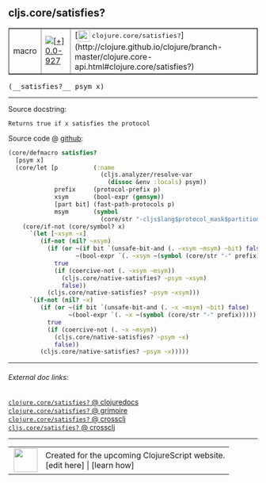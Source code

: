 ## cljs.core/satisfies?



 <table border="1">
<tr>
<td>macro</td>
<td><a href="https://github.com/cljsinfo/cljs-api-docs/tree/0.0-927"><img valign="middle" alt="[+] 0.0-927" title="Added in 0.0-927" src="https://img.shields.io/badge/+-0.0--927-lightgrey.svg"></a> </td>
<td>
[<img height="24px" valign="middle" src="http://i.imgur.com/1GjPKvB.png"> <samp>clojure.core/satisfies?</samp>](http://clojure.github.io/clojure/branch-master/clojure.core-api.html#clojure.core/satisfies?)
</td>
</tr>
</table>


 <samp>
(__satisfies?__ psym x)<br>
</samp>

---





Source docstring:

```
Returns true if x satisfies the protocol
```


Source code @ [github](https://github.com/clojure/clojurescript/blob/r1.7.189/src/main/clojure/cljs/core.cljc#L1945-L1973):

```clj
(core/defmacro satisfies?
  [psym x]
  (core/let [p          (:name
                          (cljs.analyzer/resolve-var
                            (dissoc &env :locals) psym))
             prefix     (protocol-prefix p)
             xsym       (bool-expr (gensym))
             [part bit] (fast-path-protocols p)
             msym       (symbol
                          (core/str "-cljs$lang$protocol_mask$partition" part "$"))]
    (core/if-not (core/symbol? x)
      `(let [~xsym ~x]
         (if-not (nil? ~xsym)
           (if (or ~(if bit `(unsafe-bit-and (. ~xsym ~msym) ~bit) false)
                   ~(bool-expr `(. ~xsym ~(symbol (core/str "-" prefix)))))
             true
             (if (coercive-not (. ~xsym ~msym))
               (cljs.core/native-satisfies? ~psym ~xsym)
               false))
           (cljs.core/native-satisfies? ~psym ~xsym)))
      `(if-not (nil? ~x)
         (if (or ~(if bit `(unsafe-bit-and (. ~x ~msym) ~bit) false)
                 ~(bool-expr `(. ~x ~(symbol (core/str "-" prefix)))))
           true
           (if (coercive-not (. ~x ~msym))
             (cljs.core/native-satisfies? ~psym ~x)
             false))
         (cljs.core/native-satisfies? ~psym ~x)))))
```

<!--
Repo - tag - source tree - lines:

 <pre>
clojurescript @ r1.7.189
└── src
    └── main
        └── clojure
            └── cljs
                └── <ins>[core.cljc:1945-1973](https://github.com/clojure/clojurescript/blob/r1.7.189/src/main/clojure/cljs/core.cljc#L1945-L1973)</ins>
</pre>

-->

---



###### External doc links:

[`clojure.core/satisfies?` @ clojuredocs](http://clojuredocs.org/clojure.core/satisfies_q)<br>
[`clojure.core/satisfies?` @ grimoire](http://conj.io/store/v1/org.clojure/clojure/1.7.0-beta3/clj/clojure.core/satisfies%3F/)<br>
[`clojure.core/satisfies?` @ crossclj](http://crossclj.info/fun/clojure.core/satisfies%3F.html)<br>
[`cljs.core/satisfies?` @ crossclj](http://crossclj.info/fun/cljs.core/satisfies%3F.html)<br>

---

 <table>
<tr><td>
<img valign="middle" align="right" width="48px" src="http://i.imgur.com/Hi20huC.png">
</td><td>
Created for the upcoming ClojureScript website.<br>
[edit here] | [learn how]
</td></tr></table>

[edit here]:https://github.com/cljsinfo/cljs-api-docs/blob/master/cljsdoc/cljs.core/satisfiesQMARK.cljsdoc
[learn how]:https://github.com/cljsinfo/cljs-api-docs/wiki/cljsdoc-files

<!--

This information was too distracting to show to readers, but I'll leave it
commented here since it is helpful to:

- pretty-print the data used to generate this document
- and show how to retrieve that data



The API data for this symbol:

```clj
{:ns "cljs.core",
 :name "satisfies?",
 :signature ["[psym x]"],
 :history [["+" "0.0-927"]],
 :type "macro",
 :full-name-encode "cljs.core/satisfiesQMARK",
 :source {:code "(core/defmacro satisfies?\n  [psym x]\n  (core/let [p          (:name\n                          (cljs.analyzer/resolve-var\n                            (dissoc &env :locals) psym))\n             prefix     (protocol-prefix p)\n             xsym       (bool-expr (gensym))\n             [part bit] (fast-path-protocols p)\n             msym       (symbol\n                          (core/str \"-cljs$lang$protocol_mask$partition\" part \"$\"))]\n    (core/if-not (core/symbol? x)\n      `(let [~xsym ~x]\n         (if-not (nil? ~xsym)\n           (if (or ~(if bit `(unsafe-bit-and (. ~xsym ~msym) ~bit) false)\n                   ~(bool-expr `(. ~xsym ~(symbol (core/str \"-\" prefix)))))\n             true\n             (if (coercive-not (. ~xsym ~msym))\n               (cljs.core/native-satisfies? ~psym ~xsym)\n               false))\n           (cljs.core/native-satisfies? ~psym ~xsym)))\n      `(if-not (nil? ~x)\n         (if (or ~(if bit `(unsafe-bit-and (. ~x ~msym) ~bit) false)\n                 ~(bool-expr `(. ~x ~(symbol (core/str \"-\" prefix)))))\n           true\n           (if (coercive-not (. ~x ~msym))\n             (cljs.core/native-satisfies? ~psym ~x)\n             false))\n         (cljs.core/native-satisfies? ~psym ~x)))))",
          :title "Source code",
          :repo "clojurescript",
          :tag "r1.7.189",
          :filename "src/main/clojure/cljs/core.cljc",
          :lines [1945 1973]},
 :full-name "cljs.core/satisfies?",
 :clj-symbol "clojure.core/satisfies?",
 :docstring "Returns true if x satisfies the protocol"}

```

Retrieve the API data for this symbol:

```clj
;; from Clojure REPL
(require '[clojure.edn :as edn])
(-> (slurp "https://raw.githubusercontent.com/cljsinfo/cljs-api-docs/catalog/cljs-api.edn")
    (edn/read-string)
    (get-in [:symbols "cljs.core/satisfies?"]))
```

-->
